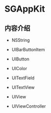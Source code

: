 # SGAppKit

## 内容介绍
* NSString

* UIBarButtonItem
* UIButton
* UIColor
* UITextField
* UITextView
* UIView
* UIViewController

